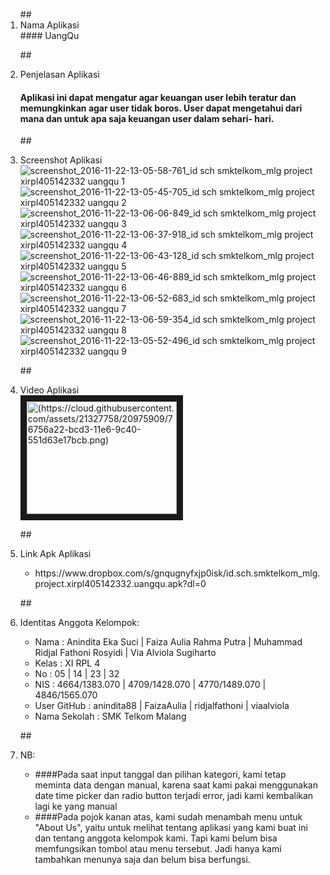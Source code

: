 <ol>
##<li> Nama Aplikasi </li>
#### UangQu

##<li> Penjelasan Aplikasi </li>
#### Aplikasi ini dapat mengatur agar keuangan user lebih teratur dan memungkinkan agar user tidak boros. User dapat mengetahui dari mana dan untuk apa saja keuangan user dalam sehari- hari.  

##<li> Screenshot Aplikasi </li>
![screenshot_2016-11-22-13-05-58-761_id sch smktelkom_mlg project xirpl405142332 uangqu 1](https://cloud.githubusercontent.com/assets/21327758/20513118/75d20040-b0b6-11e6-8427-03caa16709dc.png)
![screenshot_2016-11-22-13-05-45-705_id sch smktelkom_mlg project xirpl405142332 uangqu 2](https://cloud.githubusercontent.com/assets/21327758/20513115/752a52d2-b0b6-11e6-95e6-75adde7d1c4a.png)
![screenshot_2016-11-22-13-06-06-849_id sch smktelkom_mlg project xirpl405142332 uangqu 3](https://cloud.githubusercontent.com/assets/21327758/20513119/762f5e0c-b0b6-11e6-83b8-975f44fd26ca.png)
![screenshot_2016-11-22-13-06-37-918_id sch smktelkom_mlg project xirpl405142332 uangqu 4](https://cloud.githubusercontent.com/assets/21327758/20513120/764c7e42-b0b6-11e6-94fc-ef6b6dc67517.png)
![screenshot_2016-11-22-13-06-43-128_id sch smktelkom_mlg project xirpl405142332 uangqu 5](https://cloud.githubusercontent.com/assets/21327758/20513121/76500a30-b0b6-11e6-867d-91b8daa9b4fc.png)
![screenshot_2016-11-22-13-06-46-889_id sch smktelkom_mlg project xirpl405142332 uangqu 6](https://cloud.githubusercontent.com/assets/21327758/20513112/75212cac-b0b6-11e6-9d61-812519b58ef9.png)
![screenshot_2016-11-22-13-06-52-683_id sch smktelkom_mlg project xirpl405142332 uangqu 7](https://cloud.githubusercontent.com/assets/21327758/20513113/752452ce-b0b6-11e6-963d-31fb6899391c.png)
![screenshot_2016-11-22-13-06-59-354_id sch smktelkom_mlg project xirpl405142332 uangqu 8](https://cloud.githubusercontent.com/assets/21327758/20513114/75287a2a-b0b6-11e6-8e57-c4eae0a1e8ae.png)
![screenshot_2016-11-22-13-05-52-496_id sch smktelkom_mlg project xirpl405142332 uangqu 9](https://cloud.githubusercontent.com/assets/21327758/20513117/75bf562a-b0b6-11e6-9564-8e51f1e52766.png)

##<li> Video Aplikasi </li>
<a href="http://www.youtube.com/watch?feature=player_embedded&v=jh1P5FUEcFg
" target="_blank"><img src="http://img.youtube.com/vi/jh1P5FUEcFg/0.jpg" 
alt="(https://cloud.githubusercontent.com/assets/21327758/20975909/76756a22-bcd3-11e6-9c40-551d63e17bcb.png)" width="240" height="180" border="10" /></a>

##<li> Link Apk Aplikasi </li>
<ul>
<li>https://www.dropbox.com/s/gnqugnyfxjp0isk/id.sch.smktelkom_mlg.project.xirpl405142332.uangqu.apk?dl=0</li>
</ul>

##<li> Identitas Anggota Kelompok: </li>
<ul>
<li> Nama : Anindita Eka Suci | Faiza Aulia Rahma Putra | Muhammad Ridjal Fathoni Rosyidi | Via Alviola Sugiharto</li>
<li> Kelas : XI RPL 4 </li>
<li> No : 05 | 14 | 23 | 32 </li>
<li> NIS : 4664/1383.070 | 4709/1428.070 | 4770/1489.070 | 4846/1565.070</li>
<li> User GitHub : anindita88 | FaizaAulia | ridjalfathoni | viaalviola</li>
<li> Nama Sekolah : SMK Telkom Malang </li>
</ul>

##<li> NB: </li>
<ul>
<li>####Pada saat input tanggal dan pilihan kategori, kami tetap meminta data dengan manual, karena saat kami pakai menggunakan date time picker dan radio button terjadi error, jadi kami kembalikan lagi ke yang manual</li>
<li>####Pada pojok kanan atas, kami sudah menambah menu untuk "About Us", yaitu untuk melihat tentang aplikasi yang kami buat ini dan tentang anggota kelompok kami. Tapi kami belum bisa memfungsikan tombol atau menu tersebut. Jadi hanya kami tambahkan menunya saja dan belum bisa berfungsi.</li>
</ul>
